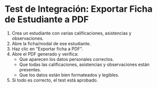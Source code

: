 # Test de Integración: Exportar Ficha de Estudiante a PDF

1. Crea un estudiante con varias calificaciones, asistencias y observaciones.
2. Abre la ficha/modal de ese estudiante.
3. Haz clic en "Exportar ficha a PDF".
4. Abre el PDF generado y verifica:
   - Que aparecen los datos personales correctos.
   - Que todas las calificaciones, asistencias y observaciones están presentes.
   - Que los datos están bien formateados y legibles.
5. Si todo es correcto, el test está aprobado. 